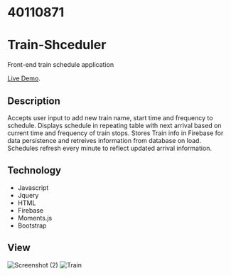 # 40110871
# Train-Shceduler

Front-end train schedule application

[Live Demo](https://sravanthi153/40110871/Train-shceduler/).

## Description
Accepts user input to add new train name, start time and frequency to schedule. Displays schedule in repeating table with next arrival based on current time and frequency of train stops. Stores Train info in Firebase for data persistence and retreives information from database on load. Schedules refresh every minute to reflect updated arrival information. 

## Technology
- Javascript
- Jquery
- HTML
- Firebase
- Moments.js
- Bootstrap

## View

![Screenshot (2)](https://github.com/sravanthi153/40110871/assets/73333232/3b3f724b-2047-46c6-a96b-2a4da2bfd4ca)
![Train](https://github.com/sravanthi153/40110871/assets/73333232/4df3b73b-10fc-487e-b991-96b50189789f)
